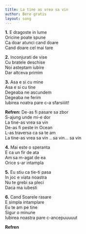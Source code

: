 ```yaml
---
title: La tine as vrea sa vin
author: Bere gratis
layout: song
---
```



**1\.** E dragoste in lume  
Oricine poate spune  
Ca doar atunci cand doare  
Cand doare cel mai tare  


**2\.** Inconjurati de vise  
Cu bratele deschise  
Noi asteptam iubire  
Dar altceva primim  


**3\.** Asa e si cu mine  
Asa e si cu tine  
Degeaba ne ascundem  
Degeaba ne ferim  
Iubirea noatra pare c-a sfarsiiiit!  


**Refren:** De-as fi pasare sa zbor  
S-ajung unde mi-e dor  
La tine-as vrea sa vin  
De-as fi peste in Ocean  
L-as traversa ca sa te am  
La tine-as vrea sa vin .. sa vin... sa vin  


**4\.** Mai este o speranta  
E ca un fir de ata  
Am sa m-agat de ea  
Orice s-ar intampla  


**5\.** Eu stiu ca tie-ti pasa  
In joc e viata noastra  
Nu te grebi sa pleci  
Daca ma iubesti  


**6\.** Cand Soarele rasare  
E simpla intamplare  
Eu te am pe tine  
Sigur o minune  
Iubirea noastra pare c-ancepuuuuut  


**Refren**
